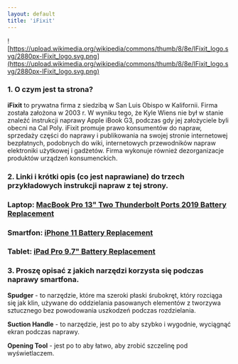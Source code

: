 ```yaml
---
layout: default
title: 'iFixit'
---
```

![https://upload.wikimedia.org/wikipedia/commons/thumb/8/8e/IFixit_logo.svg/2880px-IFixit_logo.svg.png](https://upload.wikimedia.org/wikipedia/commons/thumb/8/8e/IFixit_logo.svg/2880px-IFixit_logo.svg.png)

### 1. O czym jest ta strona?

**iFixit** to prywatna firma z siedzibą w San Luis Obispo w Kalifornii. Firma została założona w 2003 r. W wyniku tego, że Kyle Wiens nie był w stanie znaleźć instrukcji naprawy Apple iBook G3, podczas gdy jej założyciele byli obecni na Cal Poly. iFixit promuje prawo konsumentów do napraw, sprzedaży części do naprawy i publikowania na swojej stronie internetowej bezpłatnych, podobnych do wiki, internetowych przewodników napraw elektroniki użytkowej i gadżetów. Firma wykonuje również dezorganizacje produktów urządzeń konsumenckich.

### 2. Linki i krótki opis (co jest naprawiane) do trzech przykładowych instrukcji napraw z tej strony.

### Laptop: [MacBook Pro 13" Two Thunderbolt Ports 2019 Battery Replacement](https://www.ifixit.com/Guide/MacBook+Pro+13-Inch+Two+Thunderbolt+Ports+2019+Battery+Replacement/133305)

### Smartfon: [iPhone 11 Battery Replacement](https://www.ifixit.com/Guide/iPhone+11+Battery+Replacement/127450)

### Tablet: [iPad Pro 9.7" Battery Replacement](https://www.ifixit.com/Guide/iPad+Pro+9.7-Inch+Battery+Replacement/118536)

### 3. Proszę opisać z jakich narzędzi korzysta się podczas naprawy smartfona.

**Spudger** - to narzędzie, które ma szeroki płaski śrubokręt, który rozciąga się jak klin, używane do oddzielania pasowanych elementów z tworzywa sztucznego bez powodowania uszkodzeń podczas rozdzielania.

**Suction Handle** - to narzędzie, jest po to aby szybko i wygodnie, wyciągnąć ekran podczas naprawy.

**Opening Tool** - jest po to aby łatwo, aby zrobić szczelinę pod wyświetlaczem.
